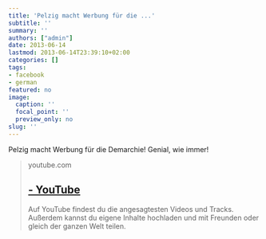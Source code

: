 ```yaml
---
title: 'Pelzig macht Werbung für die ...'
subtitle: ''
summary: ''
authors: ["admin"]
date: 2013-06-14
lastmod: 2013-06-14T23:39:10+02:00
categories: []
tags:
- facebook
- german
featured: no
image:
  caption: ''
  focal_point: ''
  preview_only: no
slug: ''
---
```

Pelzig macht Werbung für die Demarchie! Genial, wie immer!
> youtube.com
> ## [ - YouTube](http://www.youtube.com/watch?v=ouzTui_5w0Q)
>
>Auf YouTube findest du die angesagtesten Videos und Tracks. Außerdem kannst du eigene Inhalte hochladen und mit Freunden oder gleich der ganzen Welt teilen.


